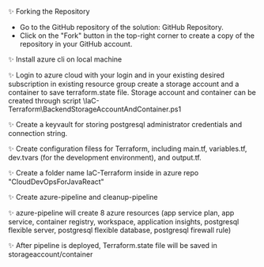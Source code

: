 ✨ Forking the Repository
- Go to the GitHub repository of the solution: GitHub Repository.
- Click on the "Fork" button in the top-right corner to create a copy of the repository in your GitHub account.

✨ Install azure cli on local machine


✨ Login to azure cloud with your login and in your existing desired subscription in existing resource group create a storage account and a container to save terraform.state file. Storage account and container can be created through script \IaC-Terraform\BackendStorageAccountAndContainer.ps1


✨ Create a keyvault for storing postgresql administrator credentials and connection string.


✨ Create configuration filess for Terraform, including main.tf, variables.tf, dev.tvars (for the development environment), and output.tf.

✨ Create a folder name IaC-Terraform inside in azure repo "CloudDevOpsForJavaReact"


✨ Create azure-pipeline and cleanup-pipeline 


✨  azure-pipeline will create 8 azure resources (app service plan, app service, container registry, workspace, application insights, postgresql flexible server, postgresql flexible database, postgresql firewall rule)


✨  After pipeline is deployed, Terraform.state file will be saved in storageaccount/container

